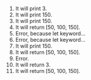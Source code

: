 1. It will print 3. 
2. It will print 150. 
3. It will print 150. 
4. It will return [50, 100, 150]. 
5. Error, because let keyword...
6. Error, because let keyword...
7. It will print 150. 
8. It will return [50, 100, 150]. 
9. Error. 
10. It will return 3. 
11. It will return [50, 100, 150]. 

